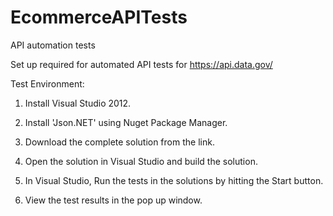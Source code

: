 # EcommerceAPITests
API automation tests

Set up required for automated API tests for https://api.data.gov/

Test Environment:

1.	Install Visual Studio 2012. 

2.	Install 'Json.NET' using Nuget Package Manager. 

3.	Download the complete solution from the link. 

4.	Open the solution in Visual Studio and build the solution.  

5.	In Visual Studio, Run the tests in the solutions by hitting the Start button. 

6.	View the test results in the pop up window. 
 
